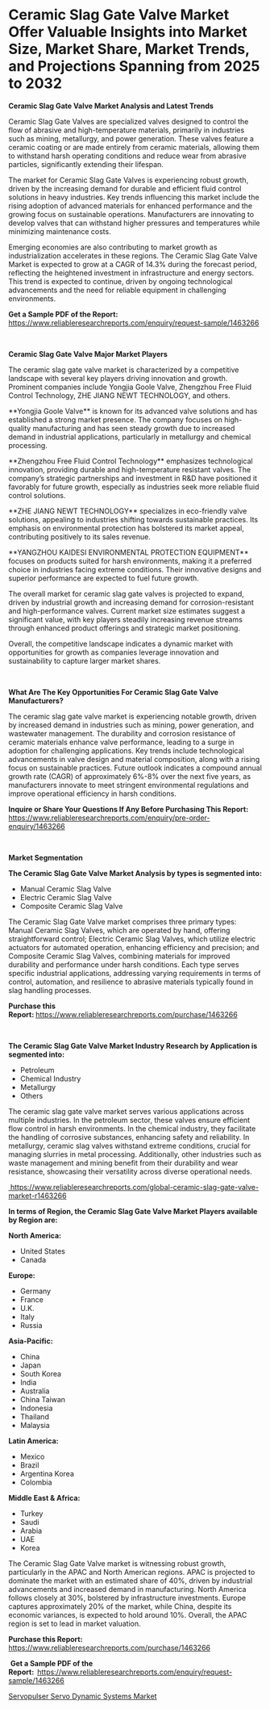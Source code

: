 <p><h1>Ceramic Slag Gate Valve Market Offer Valuable Insights into Market Size, Market Share, Market Trends, and Projections Spanning from 2025 to 2032</h1></p><p><strong>Ceramic Slag Gate Valve Market Analysis and Latest Trends</strong></p>
<p><p>Ceramic Slag Gate Valves are specialized valves designed to control the flow of abrasive and high-temperature materials, primarily in industries such as mining, metallurgy, and power generation. These valves feature a ceramic coating or are made entirely from ceramic materials, allowing them to withstand harsh operating conditions and reduce wear from abrasive particles, significantly extending their lifespan.</p><p>The market for Ceramic Slag Gate Valves is experiencing robust growth, driven by the increasing demand for durable and efficient fluid control solutions in heavy industries. Key trends influencing this market include the rising adoption of advanced materials for enhanced performance and the growing focus on sustainable operations. Manufacturers are innovating to develop valves that can withstand higher pressures and temperatures while minimizing maintenance costs.</p><p>Emerging economies are also contributing to market growth as industrialization accelerates in these regions. The Ceramic Slag Gate Valve Market is expected to grow at a CAGR of 14.3% during the forecast period, reflecting the heightened investment in infrastructure and energy sectors. This trend is expected to continue, driven by ongoing technological advancements and the need for reliable equipment in challenging environments.</p></p>
<p><strong>Get a Sample PDF of the Report:&nbsp;</strong> <a href="https://www.reliableresearchreports.com/enquiry/request-sample/1463266?utm_campaign=2714&utm_medium=2&utm_source=Github&utm_content=ia&utm_term=12042025&utm_id=ceramic-slag-gate-valve">https://www.reliableresearchreports.com/enquiry/request-sample/1463266</a></p>
<p>&nbsp;</p>
<p><strong>Ceramic Slag Gate Valve Major Market Players</strong></p>
<p><p>The ceramic slag gate valve market is characterized by a competitive landscape with several key players driving innovation and growth. Prominent companies include Yongjia Goole Valve, Zhengzhou Free Fluid Control Technology, ZHE JIANG NEWT TECHNOLOGY, and others.</p><p>**Yongjia Goole Valve** is known for its advanced valve solutions and has established a strong market presence. The company focuses on high-quality manufacturing and has seen steady growth due to increased demand in industrial applications, particularly in metallurgy and chemical processing. </p><p>**Zhengzhou Free Fluid Control Technology** emphasizes technological innovation, providing durable and high-temperature resistant valves. The company’s strategic partnerships and investment in R&D have positioned it favorably for future growth, especially as industries seek more reliable fluid control solutions.</p><p>**ZHE JIANG NEWT TECHNOLOGY** specializes in eco-friendly valve solutions, appealing to industries shifting towards sustainable practices. Its emphasis on environmental protection has bolstered its market appeal, contributing positively to its sales revenue.</p><p>**YANGZHOU KAIDESI ENVIRONMENTAL PROTECTION EQUIPMENT** focuses on products suited for harsh environments, making it a preferred choice in industries facing extreme conditions. Their innovative designs and superior performance are expected to fuel future growth.</p><p>The overall market for ceramic slag gate valves is projected to expand, driven by industrial growth and increasing demand for corrosion-resistant and high-performance valves. Current market size estimates suggest a significant value, with key players steadily increasing revenue streams through enhanced product offerings and strategic market positioning. </p><p>Overall, the competitive landscape indicates a dynamic market with opportunities for growth as companies leverage innovation and sustainability to capture larger market shares.</p></p>
<p>&nbsp;</p>
<p><strong>What Are The Key Opportunities For Ceramic Slag Gate Valve Manufacturers?</strong></p>
<p><p>The ceramic slag gate valve market is experiencing notable growth, driven by increased demand in industries such as mining, power generation, and wastewater management. The durability and corrosion resistance of ceramic materials enhance valve performance, leading to a surge in adoption for challenging applications. Key trends include technological advancements in valve design and material composition, along with a rising focus on sustainable practices. Future outlook indicates a compound annual growth rate (CAGR) of approximately 6%-8% over the next five years, as manufacturers innovate to meet stringent environmental regulations and improve operational efficiency in harsh conditions.</p></p>
<p><strong>Inquire or Share Your Questions If Any Before Purchasing This Report:</strong> <a href="https://www.reliableresearchreports.com/enquiry/pre-order-enquiry/1463266?utm_campaign=2714&utm_medium=2&utm_source=Github&utm_content=ia&utm_term=12042025&utm_id=ceramic-slag-gate-valve">https://www.reliableresearchreports.com/enquiry/pre-order-enquiry/1463266</a></p>
<p>&nbsp;</p>
<p><strong>Market Segmentation</strong></p>
<p><strong>The Ceramic Slag Gate Valve Market Analysis by types is segmented into:</strong></p>
<p><ul><li>Manual Ceramic Slag Valve</li><li>Electric Ceramic Slag Valve</li><li>Composite Ceramic Slag Valve</li></ul></p>
<p><p>The Ceramic Slag Gate Valve market comprises three primary types: Manual Ceramic Slag Valves, which are operated by hand, offering straightforward control; Electric Ceramic Slag Valves, which utilize electric actuators for automated operation, enhancing efficiency and precision; and Composite Ceramic Slag Valves, combining materials for improved durability and performance under harsh conditions. Each type serves specific industrial applications, addressing varying requirements in terms of control, automation, and resilience to abrasive materials typically found in slag handling processes.</p></p>
<p><strong>Purchase this Report:&nbsp;</strong><a href="https://www.reliableresearchreports.com/purchase/1463266?utm_campaign=2714&utm_medium=2&utm_source=Github&utm_content=ia&utm_term=12042025&utm_id=ceramic-slag-gate-valve">https://www.reliableresearchreports.com/purchase/1463266</a></p>
<p>&nbsp;</p>
<p><strong>The Ceramic Slag Gate Valve Market Industry Research by Application is segmented into:</strong></p>
<p><ul><li>Petroleum</li><li>Chemical Industry</li><li>Metallurgy</li><li>Others</li></ul></p>
<p><p>The ceramic slag gate valve market serves various applications across multiple industries. In the petroleum sector, these valves ensure efficient flow control in harsh environments. In the chemical industry, they facilitate the handling of corrosive substances, enhancing safety and reliability. In metallurgy, ceramic slag valves withstand extreme conditions, crucial for managing slurries in metal processing. Additionally, other industries such as waste management and mining benefit from their durability and wear resistance, showcasing their versatility across diverse operational needs.</p></p>
<p><a href="https://www.reliableresearchreports.com/global-ceramic-slag-gate-valve-market-r1463266?utm_campaign=2714&utm_medium=2&utm_source=Github&utm_content=ia&utm_term=12042025&utm_id=ceramic-slag-gate-valve">&nbsp;https://www.reliableresearchreports.com/global-ceramic-slag-gate-valve-market-r1463266</a></p>
<p><strong>In terms of Region, the Ceramic Slag Gate Valve Market Players available by Region are:</strong></p>
<p>
    <p> <strong> North America: </strong>
        <ul>
            <li>United States</li>
            <li>Canada</li>
        </ul>
        </p> 
    <p> <strong> Europe: </strong>
        <ul>
            <li>Germany</li>
            <li>France</li>
            <li>U.K.</li>
            <li>Italy</li>
            <li>Russia</li>
        </ul>
        </p> 
    <p> <strong> Asia-Pacific: </strong>
        <ul>
            <li>China</li>
            <li>Japan</li>
            <li>South Korea</li>
            <li>India</li>
            <li>Australia</li>
            <li>China Taiwan</li>
            <li>Indonesia</li>
            <li>Thailand</li>
            <li>Malaysia</li>
        </ul>
        </p> 
    <p> <strong> Latin America: </strong>
        <ul>
            <li>Mexico</li>
            <li>Brazil</li>
            <li>Argentina Korea</li>
            <li>Colombia</li>
        </ul>
        </p> 
    <p> <strong> Middle East & Africa: </strong>
        <ul>
            <li>Turkey</li>
            <li>Saudi</li>
            <li>Arabia</li>
            <li>UAE</li>
            <li>Korea</li>
        </ul>
    </p>
    </p>
<p><p>The Ceramic Slag Gate Valve market is witnessing robust growth, particularly in the APAC and North American regions. APAC is projected to dominate the market with an estimated share of 40%, driven by industrial advancements and increased demand in manufacturing. North America follows closely at 30%, bolstered by infrastructure investments. Europe captures approximately 20% of the market, while China, despite its economic variances, is expected to hold around 10%. Overall, the APAC region is set to lead in market valuation.</p></p>
<p><strong>Purchase this Report: </strong><a href="https://www.reliableresearchreports.com/purchase/1463266?utm_campaign=2714&utm_medium=2&utm_source=Github&utm_content=ia&utm_term=12042025&utm_id=ceramic-slag-gate-valve">https://www.reliableresearchreports.com/purchase/1463266</a></p>
<p>&nbsp;<strong>Get a Sample PDF of the Report:&nbsp;&nbsp;</strong><a href="https://www.reliableresearchreports.com/enquiry/request-sample/1463266?utm_campaign=2714&utm_medium=2&utm_source=Github&utm_content=ia&utm_term=12042025&utm_id=ceramic-slag-gate-valve">https://www.reliableresearchreports.com/enquiry/request-sample/1463266</a></p>
<p><strong></strong></p>
<p><p><a href="https://github.com/neilycalanww/Market-Research-Report-List-1/blob/main/servopulser-servo-dynamic-systems-market.md?utm_campaign=2714&utm_medium=2&utm_source=Github&utm_content=ia&utm_term=12042025&utm_id=ceramic-slag-gate-valve">Servopulser Servo Dynamic Systems Market</a></p></p>
